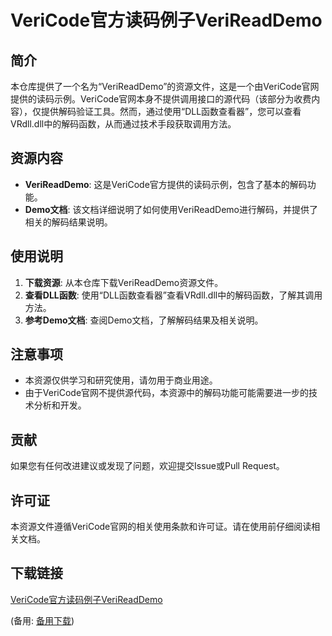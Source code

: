 # VeriCode官方读码例子VeriReadDemo

## 简介

本仓库提供了一个名为“VeriReadDemo”的资源文件，这是一个由VeriCode官网提供的读码示例。VeriCode官网本身不提供调用接口的源代码（该部分为收费内容），仅提供解码验证工具。然而，通过使用“DLL函数查看器”，您可以查看VRdll.dll中的解码函数，从而通过技术手段获取调用方法。

## 资源内容

- **VeriReadDemo**: 这是VeriCode官方提供的读码示例，包含了基本的解码功能。
- **Demo文档**: 该文档详细说明了如何使用VeriReadDemo进行解码，并提供了相关的解码结果说明。

## 使用说明

1. **下载资源**: 从本仓库下载VeriReadDemo资源文件。
2. **查看DLL函数**: 使用“DLL函数查看器”查看VRdll.dll中的解码函数，了解其调用方法。
3. **参考Demo文档**: 查阅Demo文档，了解解码结果及相关说明。

## 注意事项

- 本资源仅供学习和研究使用，请勿用于商业用途。
- 由于VeriCode官网不提供源代码，本资源中的解码功能可能需要进一步的技术分析和开发。

## 贡献

如果您有任何改进建议或发现了问题，欢迎提交Issue或Pull Request。

## 许可证

本资源文件遵循VeriCode官网的相关使用条款和许可证。请在使用前仔细阅读相关文档。

## 下载链接
[VeriCode官方读码例子VeriReadDemo](https://pan.quark.cn/s/1ddcd8a83f26) 

(备用: [备用下载](https://pan.baidu.com/s/13r5A_3Js3zeS7AimN3bFHQ?pwd=1234))

